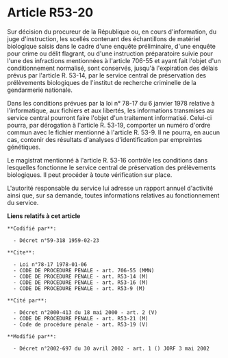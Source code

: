 # Article R53-20

Sur décision du procureur de la République ou, en cours d'information, du juge d'instruction, les scellés contenant des
échantillons de matériel biologique saisis dans le cadre d'une enquête préliminaire, d'une enquête pour crime ou délit
flagrant, ou d'une instruction préparatoire suivie pour l'une des infractions mentionnées à l'article 706-55 et ayant fait
l'objet d'un conditionnement normalisé, sont conservés, jusqu'à l'expiration des délais prévus par l'article R. 53-14, par le
service central de préservation des prélèvements biologiques de l'institut de recherche criminelle de la gendarmerie
nationale.

Dans les conditions prévues par la loi n° 78-17 du 6 janvier 1978 relative à l'informatique, aux fichiers et aux libertés,
les informations transmises au service central pourront faire l'objet d'un traitement informatisé. Celui-ci pourra, par
dérogation à l'article R. 53-19, comporter un numéro d'ordre commun avec le fichier mentionné à l'article R. 53-9. Il ne
pourra, en aucun cas, contenir des résultats d'analyses d'identification par empreintes génétiques.

Le magistrat mentionné à l'article R. 53-16 contrôle les conditions dans lesquelles fonctionne le service central de
préservation des prélèvements biologiques. Il peut procéder à toute vérification sur place.

L'autorité responsable du service lui adresse un rapport annuel d'activité ainsi que, sur sa demande, toutes informations
relatives au fonctionnement du service.

**Liens relatifs à cet article**

	**Codifié par**:

	  - Décret n°59-318 1959-02-23

	**Cite**:

	  - Loi n°78-17 1978-01-06
	  - CODE DE PROCEDURE PENALE - art. 706-55 (MMN)
	  - CODE DE PROCEDURE PENALE - art. R53-14 (M)
	  - CODE DE PROCEDURE PENALE - art. R53-16 (M)
	  - CODE DE PROCEDURE PENALE - art. R53-9 (M)

	**Cité par**:

	  - Décret n°2000-413 du 18 mai 2000 - art. 2 (V)
	  - CODE DE PROCEDURE PENALE - art. R53-21 (M)
	  - Code de procédure pénale - art. R53-19 (V)

	**Modifié par**:

	  - Décret n°2002-697 du 30 avril 2002 - art. 1 () JORF 3 mai 2002
